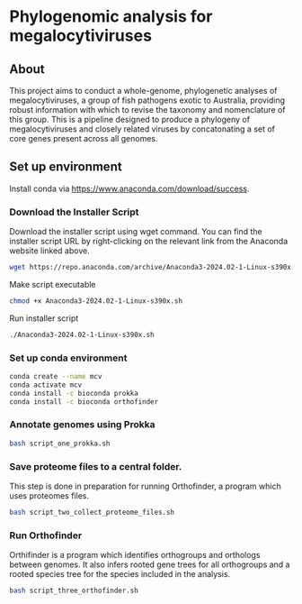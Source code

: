 # Phylogenomic analysis for megalocytiviruses 

## About 
This project aims to conduct a whole-genome, phylogenetic analyses of megalocytiviruses, a group of fish pathogens exotic to Australia, providing robust information with which to revise the taxonomy and nomenclature of this group. This is a pipeline designed to produce a phylogeny of megalocytiviruses and closely related viruses by concatonating a set of core genes present across all genomes. 

## Set up environment

Install conda via https://www.anaconda.com/download/success.

### Download the Installer Script

Download the installer script using wget command. You can find the installer script URL by right-clicking on the relevant link from the Anaconda website linked above.

```bash
wget https://repo.anaconda.com/archive/Anaconda3-2024.02-1-Linux-s390x.sh
```

Make script executable

```bash
chmod +x Anaconda3-2024.02-1-Linux-s390x.sh
```

Run installer script

```bash
./Anaconda3-2024.02-1-Linux-s390x.sh
```

### Set up conda environment

```bash
conda create --name mcv
conda activate mcv
conda install -c bioconda prokka 
conda install -c bioconda orthofinder
```
### Annotate genomes using Prokka 

```bash
bash script_one_prokka.sh
```

### Save proteome files to a central folder.
This step is done in preparation for running Orthofinder, a program which uses proteomes files.

```bash
bash script_two_collect_proteome_files.sh
```

### Run Orthofinder 

Orthifinder is a program which identifies orthogroups and orthologs between genomes. It also infers rooted gene trees for all orthogroups and a rooted species tree for the species included in the analysis.

```bash
bash script_three_orthofinder.sh
```
